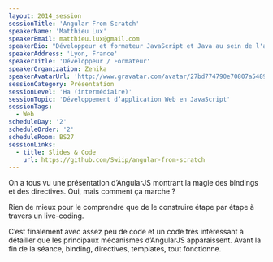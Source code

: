 ```yaml
---
layout: 2014_session
sessionTitle: 'Angular From Scratch'
speakerName: 'Matthieu Lux'
speakerEmail: matthieu.lux@gmail.com
speakerBio: "Développeur et formateur JavaScript et Java au sein de l'agence lyonnaise de Zenika. (@Swiip & http://swiip.github.com/)\n\nMa contribution technique à de nombreux projets Web m’a permis d'être expert à la fois dans les technologies du Web (JavaScript, AngularJS, NodeJS, Gulp...) et les architectures Java EE (Spring, Hibernate, JPA ...).\n\nPassionné de JavaScript, je suis également administrateur du Lyon JS et contributeur OpenSource pour un générateur Yeoman Gulp Angular (https://github.com/Swiip/generator-gulp-angular)."
speakerAddress: 'Lyon, France'
speakerTitle: 'Développeur / Formateur'
speakerOrganization: Zenika
speakerAvatarUrl: 'http://www.gravatar.com/avatar/27bd774790e70807a5489b31f668a71e?size=200&default=mm'
sessionCategory: Présentation
sessionLevel: 'Ha (intermédiaire)'
sessionTopic: 'Développement d’application Web en JavaScript'
sessionTags:
  - Web
scheduleDay: '2'
scheduleOrder: '2'
scheduleRoom: BS27
sessionLinks:
  - title: Slides & Code
    url: https://github.com/Swiip/angular-from-scratch
---
```


On a tous vu une présentation d’AngularJS montrant la magie des bindings et des directives. Oui, mais comment ça marche ?

Rien de mieux pour le comprendre que de le construire étape par étape à travers un live-coding.

C’est finalement avec assez peu de code et un code très intéressant à détailler que les principaux mécanismes d’AngularJS apparaissent. Avant la fin de la séance, binding, directives, templates, tout fonctionne.

